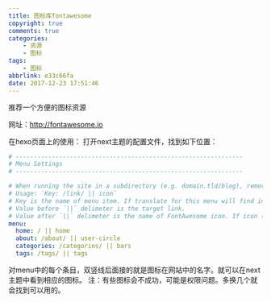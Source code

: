 ```yaml
---
title: 图标库fontawesome
copyright: true
comments: true
categories:
    - 资源
    - 图标
tags: 
    - 图标
abbrlink: e33c66fa
date: 2017-12-23 17:51:46
---
```

推荐一个方便的图标资源
<!-- more -->

网址：http://fontawesome.io

在hexo页面上的使用：
打开next主题的配置文件，找到如下位置：

``` yml
# ---------------------------------------------------------------
# Menu Settings
# ---------------------------------------------------------------

# When running the site in a subdirectory (e.g. domain.tld/blog), remove the leading slash from link value (/archives -> archives).
# Usage: `Key: /link/ || icon`
# Key is the name of menu item. If translate for this menu will find in languages - this translate will be loaded; if not - Key name will be used. Key is case-senstive.
# Value before `||` delimeter is the target link.
# Value after `||` delimeter is the name of FontAwesome icon. If icon (with or without delimeter) is not specified, question icon will be loaded.
menu:
  home: / || home
  about: /about/ || user-circle
  categories: /categories/ || bars 
  tags: /tags/ || tags
```

对menu中的每个条目，双竖线后面接的就是图标在网站中的名字。就可以在next主题中看到相应的图标。
注：有些图标会不成功，可能是权限问题。多换几个就会找到可以用的。